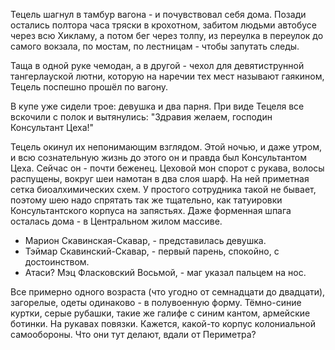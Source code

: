 Тецель шагнул в тамбур вагона - и почувствовал себя дома. Позади остались полтора часа тряски в крохотном, забитом людьми автобусе через всю Хикламу, а потом бег через толпу, из переулка в переулок до самого вокзала, по мостам, по лестницам - чтобы запутать следы.

Таща в одной руке чемодан, а в другой - чехол для девятиструнной тангерлауской лютни, которую на наречии тех мест называют гаякином, Тецель поспешно прошёл по вагону.

В купе уже сидели трое: девушка и два парня. При виде Тецеля все вскочили с полок и вытянулись: "Здравия желаем, господин Консультант Цеха!"

Тецель окинул их непонимающим взглядом. Этой ночью, и даже утром, и всю сознательную жизнь до этого он и правда был Консультантом Цеха. Сейчас он - почти беженец. Цеховой мон спорот с рукава, волосы распущены, вокруг шеи намотан в два слоя шарф. На ней приметная сетка биоалхимических схем. У простого сотрудника такой не бывает, поэтому шею надо спрятать так же тщательно, как татуировки Консультантского корпуса на запястьях. Даже форменная шпага осталась дома - в Центральном жилом массиве.

- Марион Скавинская-Скавар, - представилась девушка.
- Тэймар Скавинский-Скавар, - первый парень, спокойно, с достоинством.
- Атаси? Мэц Фласковский Восьмой, - маг указал пальцем на нос.

Все примерно одного возраста (что угодно от семнадцати до двадцати), загорелые, одеты одинаково - в полувоенную форму. Тёмно-синие куртки, серые рубашки, такие же галифе с синим кантом, армейские ботинки. На рукавах повязки. Кажется, какой-то корпус колониальной самообороны. Что они тут делают, вдали от Периметра?
